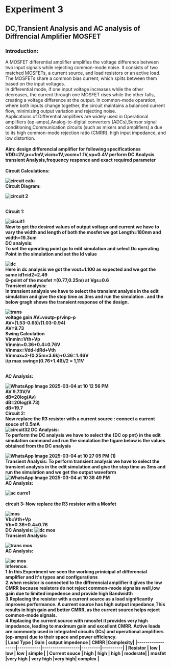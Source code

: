 # **Experiment 3**
## **DC,Transient Analysis and AC analysis of Diffrencial Amplifier MOSFET**
### **Introduction:**
A MOSFET differential amplifier amplifies the voltage difference between two input signals while rejecting common-mode noise. It consists of two matched MOSFETs, a current source, and load resistors or an active load. The MOSFETs share a common bias current, which splits between them based on the input voltages.
<br>
In differential mode, if one input voltage increases while the other decreases, the current through one MOSFET rises while the other falls, creating a voltage difference at the output. In common-mode operation, where both inputs change together, the circuit maintains a balanced current flow, minimizing output variation and rejecting noise.
<br>
Applications of Differential amplifiers are widely used in Operational amplifiers (op-amps),Analog-to-digital converters (ADCs),Sensor signal conditioning,Communication circuits (such as mixers and amplifiers) a due to its high common-mode rejection ratio (CMRR), high input impedance, and low distortion.
<br>
<br>
<b> Aim: design differencial amplifier for following specificationss VDD=2V,p<=1mV,vicm=1V,vocm=1.1V,vp=0.4V perform DC Analysis transient  Analysis,frequency responce and exact required parameter<b>
<br>
<br>
<b> Circuit Calculations:<b>


![circuit calu](https://github.com/user-attachments/assets/b1f54767-9178-4202-9511-af3b93569961)
<br>
<b>Circuit Diagram:<b>

![circuit 2](https://github.com/user-attachments/assets/0ade39ad-1907-4b6b-b5bf-67ba6996d515)

<br>
<b> Circuit 1:<b>


![cicuit1](https://github.com/user-attachments/assets/199d3666-d2fa-41ac-880c-30f58605d874)
<br>
Now to get the desired values of output voltage and current we have to vary the width and length of both the mosfet we got Length=180nm and width=19.3um
<br>
<b> DC analysis:<b>
<br>
To set the operating point go to edit simulation and select Dc operating Point in the simulation and set the Id value


![dc](https://github.com/user-attachments/assets/5a9535dc-0bc8-403b-b05a-ac7a2e35e036)
<br>
Here in dc analysis we got the vout=1.100 as expected and we got the same id1=id2=2.49
<br>
Q-point of the mosfet =(0.77,0.25m) at Vgs=0.6
<br>
<b> Transient analysis:<b>
<br>
In transient analysis we have to select the transient analysis in the edit simulation and give the stop time as 3ms and run the simulation . and the below gragh shows the transient response of the design.


![trans](https://github.com/user-attachments/assets/ab07487e-56bc-4184-98a1-79d8e44b319e)
<br>
voltage gain AV=voutp-p/vinp-p
<br>
AV=(1.53-0.65)/(1.03-0.94)
<br>
AV=9.73
<br>
Swing Calculation
<br>
Vinmin=Vth+Vp
<br>
Vinmin=0.36+0.4=0.76V
<br>
Vinmax=Vdd-IdRd+Vth
<br>
Vinmax=2-(0.25m×3.6k)+0.36=1.46V
<br>
i/p max swing=(0.76+1.46)/2 = 1,11V


<br>
<b> AC Analysis:<b>



![WhatsApp Image 2025-03-04 at 10 12 56 PM](https://github.com/user-attachments/assets/ff5faa5f-7991-4281-b593-6fb8bbdd6056)
<br>
AV 9.73V/V
<br>
dB=20log(Av)
<br>
dB=20log(9.73)
<br>
dB=19.7
<br>
<b> Circuit 2:<b>
<br>
Now replace the R3 resister with a current source : connect a current souce of 0.5mA
<br>
![circuit32](https://github.com/user-attachments/assets/a2268095-2ed0-4ddb-94ce-df0921664902)
<b> DC Analysis:<b>
<br>
To perform the DC analysis we have to select the {DC op pnt} in the edit simulation command and run the simulation the figure below is the values obtained from the DC analysis

![WhatsApp Image 2025-03-04 at 10 27 05 PM (1)](https://github.com/user-attachments/assets/c392b01b-ed40-4954-8d36-3051b28bb197)
<br>
Transient Analysis:
To perform transient analysis we have to select the transient analysis in the edit simulation and give the stop time as 3ms and run the simulation and we get the output waveform
![WhatsApp Image 2025-03-04 at 10 38 49 PM](https://github.com/user-attachments/assets/9ae558c7-48e5-4471-9430-745b7d9fdf43)
<br>
AC Analysis:
<br>

![ac curre1](https://github.com/user-attachments/assets/372e900c-724a-43b7-8165-ad787d11a123)
<br>
<br>
<b> circuit 3:<b>
Now replace the R3 resister with a Mosfet 

![mos](https://github.com/user-attachments/assets/7a377fd3-312b-433d-aad8-941352d3ef06)
<br>
Vb=Vth+Vp
<br>
Vb=0.36+0.4=0.76
<br>
DC Analysis:
![dc mos](https://github.com/user-attachments/assets/044a39ab-82b3-4f0c-865e-cdf9b8ec7531)
<br>
Transient Analysis:
<br>

![trans mos](https://github.com/user-attachments/assets/3ac01651-9175-4e32-8368-f13f674d9cf8)
<br>
AC Analysis:
<br>

![ac mos](https://github.com/user-attachments/assets/bf9f44c9-9dce-4da5-8e15-9b29deecafb3)
<br>
<b> Inference:<b>
<br>
1.In this Experiment we seen the working prinicipal of differencial amplifier and it's types and configurations
<br>
2.when resistor is connected to the differencial amplifier it gives the low CMRR because resistors do not reject common-mode signalss well,low gain due to limited impedence and provide high Bandwidth
<br>
3.Replacing the resistor with a current source as a load significantly improves performance. A current source has high output impedance,This results in high gain and better CMRR, as the current source helps reject common-mode signals.
<br>
4.Replacing the current source with nmosfet it provides very high impedance, leading to maximum gain and excellent CMRR. Active loads are commonly used in integrated circuits (ICs) and operational amplifiers (op-amps) due to their space and power efficiency.
<br>
| Load Type        |    Gain   | output impedence | CMRR    |Complexity|
|------------------|-----------|------------------|---------|----------|
|   Resistor       | low       |     low          |   low   |  simple  |
|   Current souce  | high      |     high         |   high  |  moderate|
|    mosfet        |very high  |    very high     |very high|  complex |











